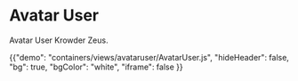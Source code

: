 # Avatar User

<p class="description">Avatar User Krowder Zeus.</p>

{{"demo": "containers/views/avataruser/AvatarUser.js", "hideHeader": false, "bg": true, "bgColor": "white", "iframe": false }}
